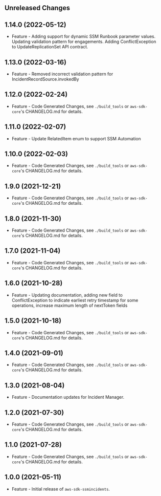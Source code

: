 Unreleased Changes
------------------

1.14.0 (2022-05-12)
------------------

* Feature - Adding support for dynamic SSM Runbook parameter values. Updating validation pattern for engagements. Adding ConflictException to UpdateReplicationSet API contract.

1.13.0 (2022-03-16)
------------------

* Feature - Removed incorrect validation pattern for IncidentRecordSource.invokedBy

1.12.0 (2022-02-24)
------------------

* Feature - Code Generated Changes, see `./build_tools` or `aws-sdk-core`'s CHANGELOG.md for details.

1.11.0 (2022-02-07)
------------------

* Feature - Update RelatedItem enum to support SSM Automation

1.10.0 (2022-02-03)
------------------

* Feature - Code Generated Changes, see `./build_tools` or `aws-sdk-core`'s CHANGELOG.md for details.

1.9.0 (2021-12-21)
------------------

* Feature - Code Generated Changes, see `./build_tools` or `aws-sdk-core`'s CHANGELOG.md for details.

1.8.0 (2021-11-30)
------------------

* Feature - Code Generated Changes, see `./build_tools` or `aws-sdk-core`'s CHANGELOG.md for details.

1.7.0 (2021-11-04)
------------------

* Feature - Code Generated Changes, see `./build_tools` or `aws-sdk-core`'s CHANGELOG.md for details.

1.6.0 (2021-10-28)
------------------

* Feature - Updating documentation, adding new field to ConflictException to indicate earliest retry timestamp for some operations, increase maximum length of nextToken fields

1.5.0 (2021-10-18)
------------------

* Feature - Code Generated Changes, see `./build_tools` or `aws-sdk-core`'s CHANGELOG.md for details.

1.4.0 (2021-09-01)
------------------

* Feature - Code Generated Changes, see `./build_tools` or `aws-sdk-core`'s CHANGELOG.md for details.

1.3.0 (2021-08-04)
------------------

* Feature - Documentation updates for Incident Manager.

1.2.0 (2021-07-30)
------------------

* Feature - Code Generated Changes, see `./build_tools` or `aws-sdk-core`'s CHANGELOG.md for details.

1.1.0 (2021-07-28)
------------------

* Feature - Code Generated Changes, see `./build_tools` or `aws-sdk-core`'s CHANGELOG.md for details.

1.0.0 (2021-05-11)
------------------

* Feature - Initial release of `aws-sdk-ssmincidents`.

